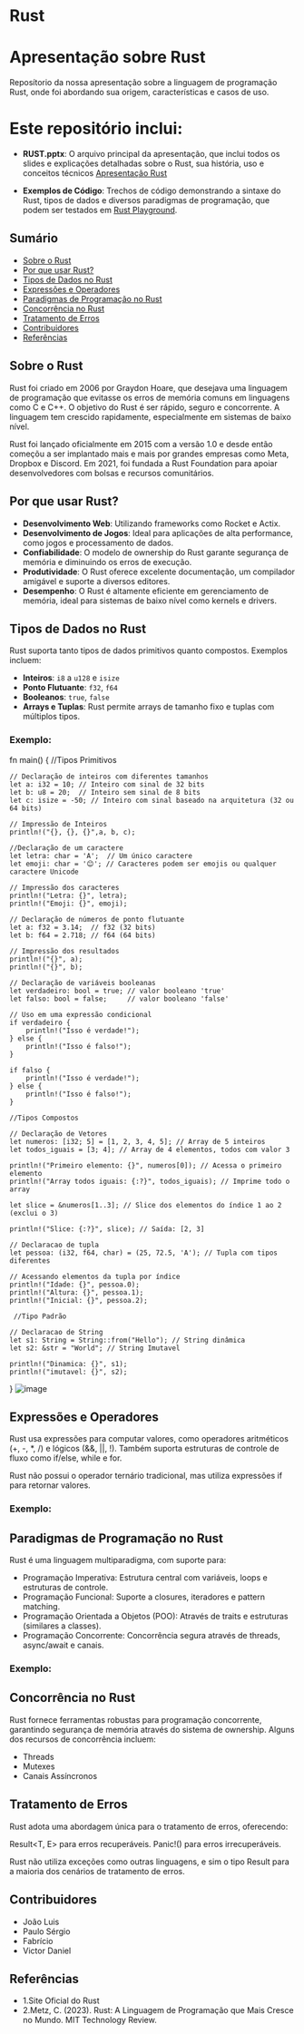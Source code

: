 # Rust
# Apresentação sobre Rust
Reposítorio da nossa apresentação sobre a linguagem de programação Rust, onde foi abordando sua origem, características e casos de uso.

# Este repositório inclui:
- **RUST.pptx**: O arquivo principal da apresentação, que inclui todos os slides e explicações detalhadas sobre o Rust, sua história, uso e conceitos técnicos [Apresentação Rust](https://docs.google.com/presentation/d/13EIbcE18h3AD82ldQS1uh_MQkdh1UbAG1zkTpLF8v3w/edit?usp=sharing)

- **Exemplos de Código**: Trechos de código demonstrando a sintaxe do Rust, tipos de dados e diversos paradigmas de programação, que podem ser testados em
[Rust Playground](https://play.rust-lang.org/).

## Sumário
- [Sobre o Rust](#sobre-o-rust)
- [Por que usar Rust?](#por-que-usar-rust)
- [Tipos de Dados no Rust](#tipos-de-dados-no-rust)
- [Expressões e Operadores](#expressões-e-operadores)
- [Paradigmas de Programação no Rust](#paradigmas-de-programação-no-rust)
- [Concorrência no Rust](#concorrência-no-rust)
- [Tratamento de Erros](#tratamento-de-erros)
- [Contribuidores](#contribuidores)
- [Referências](#referências)

## Sobre o Rust
Rust foi criado em 2006 por Graydon Hoare, que desejava uma linguagem de programação que evitasse os erros de memória comuns em linguagens como C e C++. O objetivo do Rust é ser rápido, seguro e concorrente. A linguagem tem crescido rapidamente, especialmente em sistemas de baixo nível.

Rust foi lançado oficialmente em 2015 com a versão 1.0 e desde então começõu a ser implantado mais e mais por grandes empresas como Meta, Dropbox e Discord. Em 2021, foi fundada a Rust Foundation para apoiar desenvolvedores com bolsas e recursos comunitários.

## Por que usar Rust?
- **Desenvolvimento Web**: Utilizando frameworks como Rocket e Actix.
- **Desenvolvimento de Jogos**: Ideal para aplicações de alta performance, como jogos e processamento de dados.
- **Confiabilidade**: O modelo de ownership do Rust garante segurança de memória e diminuindo os erros de execução.
- **Produtividade**: O Rust oferece excelente documentação, um compilador amigável e suporte a diversos editores.
- **Desempenho**: O Rust é altamente eficiente em gerenciamento de memória, ideal para sistemas de baixo nível como kernels e drivers.

## Tipos de Dados no Rust
Rust suporta tanto tipos de dados primitivos quanto compostos. Exemplos incluem:

- **Inteiros**: `i8` a `u128` e `isize`
- **Ponto Flutuante**: `f32`, `f64`
- **Booleanos**: `true`, `false`
- **Arrays e Tuplas**: Rust permite arrays de tamanho fixo e tuplas com múltiplos tipos.
### Exemplo:
fn main() {
    //Tipos Primitivos
    
    // Declaração de inteiros com diferentes tamanhos
    let a: i32 = 10; // Inteiro com sinal de 32 bits
    let b: u8 = 20;  // Inteiro sem sinal de 8 bits
    let c: isize = -50; // Inteiro com sinal baseado na arquitetura (32 ou 64 bits)
    
    // Impressão de Inteiros
    println!("{}, {}, {}",a, b, c);
    
    //Declaração de um caractere
    let letra: char = 'A';  // Um único caractere
    let emoji: char = '😊'; // Caracteres podem ser emojis ou qualquer caractere Unicode

    // Impressão dos caracteres
    println!("Letra: {}", letra);
    println!("Emoji: {}", emoji);
    
    // Declaração de números de ponto flutuante
    let a: f32 = 3.14;  // f32 (32 bits)
    let b: f64 = 2.718; // f64 (64 bits)
    
    // Impressão dos resultados
    println!("{}", a);
    println!("{}", b);
    
    // Declaração de variáveis booleanas
    let verdadeiro: bool = true; // valor booleano 'true'
    let falso: bool = false;     // valor booleano 'false'

    // Uso em uma expressão condicional
    if verdadeiro {
        println!("Isso é verdade!");
    } else {
        println!("Isso é falso!");
    }
    
    if falso {
        println!("Isso é verdade!");
    } else {
        println!("Isso é falso!");
    }

    //Tipos Compostos
    
    // Declaração de Vetores
    let numeros: [i32; 5] = [1, 2, 3, 4, 5]; // Array de 5 inteiros
    let todos_iguais = [3; 4]; // Array de 4 elementos, todos com valor 3

    println!("Primeiro elemento: {}", numeros[0]); // Acessa o primeiro elemento
    println!("Array todos iguais: {:?}", todos_iguais); // Imprime todo o array
    
    let slice = &numeros[1..3]; // Slice dos elementos do índice 1 ao 2 (exclui o 3)

    println!("Slice: {:?}", slice); // Saída: [2, 3]
    
    // Declaracao de tupla
    let pessoa: (i32, f64, char) = (25, 72.5, 'A'); // Tupla com tipos diferentes

    // Acessando elementos da tupla por índice
    println!("Idade: {}", pessoa.0);
    println!("Altura: {}", pessoa.1);
    println!("Inicial: {}", pessoa.2);
    
     //Tipo Padrão

    // Declaracao de String
    let s1: String = String::from("Hello"); // String dinâmica
    let s2: &str = "World"; // String Imutavel
    
    println!("Dinamica: {}", s1);
    println!("imutavel: {}", s2);
}
![image](https://github.com/user-attachments/assets/18edf3a7-76f6-4346-a5f1-185b1f036f6a)

## Expressões e Operadores
Rust usa expressões para computar valores, como operadores aritméticos (+, -, *, /) e lógicos (&&, ||, !). Também suporta estruturas de controle de fluxo como if/else, while e for.

Rust não possui o operador ternário tradicional, mas utiliza expressões if para retornar valores.

### Exemplo:

## Paradigmas de Programação no Rust
Rust é uma linguagem multiparadigma, com suporte para:

- Programação Imperativa: Estrutura central com variáveis, loops e estruturas de controle.
- Programação Funcional: Suporte a closures, iteradores e pattern matching.
- Programação Orientada a Objetos (POO): Através de traits e estruturas (similares a classes).
- Programação Concorrente: Concorrência segura através de threads, async/await e canais.

### Exemplo:

## Concorrência no Rust
Rust fornece ferramentas robustas para programação concorrente, garantindo segurança de memória através do sistema de ownership. Alguns dos recursos de concorrência incluem:

- Threads
- Mutexes
- Canais Assíncronos

## Tratamento de Erros
Rust adota uma abordagem única para o tratamento de erros, oferecendo:

Result<T, E> para erros recuperáveis.
Panic!() para erros irrecuperáveis.

Rust não utiliza exceções como outras linguagens, e sim o tipo Result para a maioria dos cenários de tratamento de erros.

## Contribuidores
- João Luis
- Paulo Sérgio
- Fabrício
- Victor Daniel

## Referências
- 1.Site Oficial do Rust
- 2.Metz, C. (2023). Rust: A Linguagem de Programação que Mais Cresce no Mundo. MIT Technology Review.
